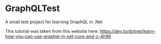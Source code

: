 # GraphQLTest
 A small test project for learning GraphQL in .Net

This tutorial was taken from this website here:
https://dev.to/dotnet/learn-how-you-can-use-graphql-in-net-core-and-c-4h96

